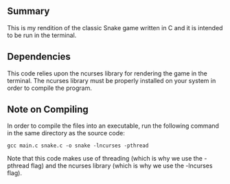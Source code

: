 ## Summary

This is my rendition of the classic Snake game written in C and it is intended to be run in the terminal.

## Dependencies

This code relies upon the ncurses library for rendering the game in the terminal. The ncurses library must be properly installed on your system in order to compile the program.

## Note on Compiling

In order to compile the files into an executable, run the following command in the same directory as the source code:

    gcc main.c snake.c -o snake -lncurses -pthread
  
Note that this code makes use of threading (which is why we use the -pthread flag) and the ncurses library (which is why we use the -lncurses flag).
